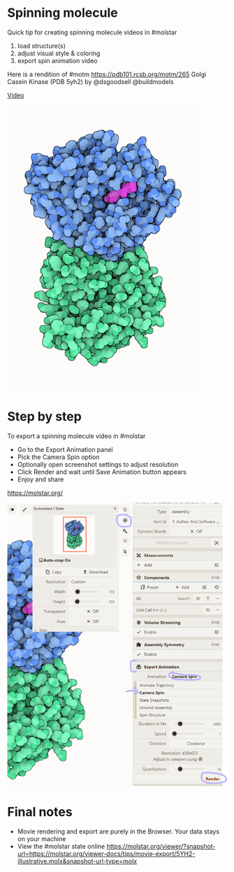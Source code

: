 
# Spinning molecule

Quick tip for creating spinning molecule videos in #molstar

1. load structure(s)
2. adjust visual style & coloring
3. export spin animation video

Here is a rendition of #motm https://pdb101.rcsb.org/motm/265 Golgi Casein Kinase (PDB 5yh2) by @dsgoodsell @buildmodels

[Video](5YH2_camera-spin.mp4)

![5YH2](5YH2.png)

# Step by step

To export a spinning molecule video in #molstar

- Go to the Export Animation panel
- Pick the Camera Spin option
- Optionally open screenshot settings to adjust resolution
- Click Render and wait until Save Animation button appears
- Enjoy and share

https://molstar.org/

![movie export settings](movie-settings.png)

# Final notes

- Movie rendering and export are purely in the Browser. Your data stays on your machine
- View the #molstar state online https://molstar.org/viewer/?snapshot-url=https://molstar.org/viewer-docs/tips/movie-export/5YH2-illustrative.molx&snapshot-url-type=molx